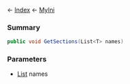 ← [Index](Api-Index) ← [MyIni](VRage.Game.ModAPI.Ingame.Utilities.MyIni)

### Summary

```csharp
public void GetSections(List<T> names)
```

### Parameters

* [List<T>](System.Collections.Generic.List`1) names
